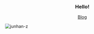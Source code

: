 <h3 align="center">Hello!</h3>

<p align="center">
  <a href="https://www.junhan.xyz/blog">Blog</a>
</p>

<p align="left"> <img src="https://komarev.com/ghpvc/?username=junhan-z" alt="junhan-z" /> </p>
